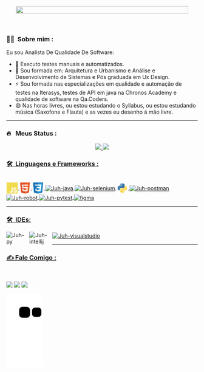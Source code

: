 
<p align="center"><img src="https://user-images.githubusercontent.com/61919008/185722617-b076ce13-448a-4e9d-9c3b-c1e9e91c7632.gif" width="95%" height="9%"  /></p>
<p align="center"><img src="https://komarev.com/ghpvc/?username=julianaceciliabueno&style=flat-square&color=red" alt=""></p>


### :woman_technologist: &nbsp;Sobre mim :

Eu sou Analista De Qualidade De Software:

- 🔭 Executo testes manuais e automatizados.
- 🌱 Sou formada em: Arquitetura e Urbanismo e Análise e Desenvolvimento de Sistemas e Pós graduada em Ux Design.
- ⚡ Sou formada nas especializações em qualidade e automação de testes na Iterasys, testes de API em java na Chronos Academy e qualidade de software na Qa.Coders.
- 😄 Nas horas livres, ou estou estudando o Syllabus, ou estou estudando música (Saxofone e Flauta) e as vezes eu desenho á mão livre.
---

### 🔥 &nbsp; Meus Status :
 <a href="https://github.com/julianaceciliabueno">
  
 <p align="center">
  <img width="48%" src="https://github-readme-stats.vercel.app/api?username=julianaceciliabueno&show_icons=true&theme=bear&locale=pt-br" />
   <img width="51%" src="https://github-readme-streak-stats.herokuapp.com/?user=julianaceciliabueno&theme=bear&locale=pt-br&date_format=M%20j%5B%2C%20Y%5D" 



<div style="display: inline_block"><br>


### 🛠 &nbsp;Linguagens e Frameworks :
 <br>

  <img align="center" alt="Juh-Js"  width="6%" src="https://raw.githubusercontent.com/devicons/devicon/master/icons/javascript/javascript-plain.svg">
  <img align="center" alt="Juh-HTML"  width="6%" src="https://raw.githubusercontent.com/devicons/devicon/master/icons/html5/html5-original.svg">
  <img align="center" alt="Juh-CSS" " width="6%" src="https://raw.githubusercontent.com/devicons/devicon/master/icons/css3/css3-original.svg">
  <img align="center" alt="Juh-java"  width="6%" src="https://cdn.jsdelivr.net/gh/devicons/devicon/icons/java/java-original-wordmark.svg">
  
  <img align="center" alt="Juh-selenium" width="6%" src="https://raw.githubusercontent.com/detain/svg-logos/780f25886640cef088af994181646db2f6b1a3f8/svg/selenium-logo.svg">
  <img align="center" alt="Juh-Python"  width="6%" src="https://raw.githubusercontent.com/devicons/devicon/master/icons/python/python-original.svg">
   <img align="center" alt="Juh-postman"  width="6%" src="https://www.vectorlogo.zone/logos/getpostman/getpostman-icon.svg">                                                                                                                             
  <img align="center" alt="Juh-robot"  width="7%" src="https://cdn.icon-icons.com/icons2/2107/PNG/128/file_type_robotframework_icon_130193.png">
  <img align="center" alt="Juh-pytest"  width="6%" src="https://cdn.jsdelivr.net/gh/devicons/devicon/icons/pytest/pytest-original-wordmark.svg">
  <img align="center" alt="figma" width="5%"src="https://www.vectorlogo.zone/logos/figma/figma-icon.svg"/> 
                                                                                       

---

### 🛠 &nbsp;IDEs:
<img align="left" alt="Juh-py" width="12%" src="https://cdn.jsdelivr.net/gh/devicons/devicon/icons/pycharm/pycharm-original-wordmark.svg">
<img align="left"  alt="Juh-intellij" width="12%" src="https://cdn.jsdelivr.net/gh/devicons/devicon/icons/intellij/intellij-original-wordmark.svg">
<img align="center" alt="Juh-visualstudio"  width="12%" src="https://cdn.jsdelivr.net/gh/devicons/devicon/icons/visualstudio/visualstudio-plain-wordmark.svg">


---  
  
### ✍️ Fale Comigo : 
  <br>

  <a href="https://discord.com/channels/@me" target="_blank"><img src="https://img.shields.io/badge/Discord-7289DA?style=for-the-badge&logo=discord&logoColor=white" target="_blank"></a> 
  <a href = "mailto:juka.bueno@gmail.com"><img src="https://img.shields.io/badge/-Gmail-%23333?style=for-the-badge&logo=gmail&logoColor=white" target="_blank"></a>
  <a href="https://www.linkedin.com/in/juliana-cecilia-bueno/" target="_blank"><img src="https://img.shields.io/badge/-LinkedIn-%230077B5?style=for-the-badge&logo=linkedin&logoColor=white" target="_blank"></a> 

  
  
![Snake animation](https://github.com/julianaceciliabueno/julianaceciliabueno/blob/output/github-contribution-grid-snake.svg)
     
